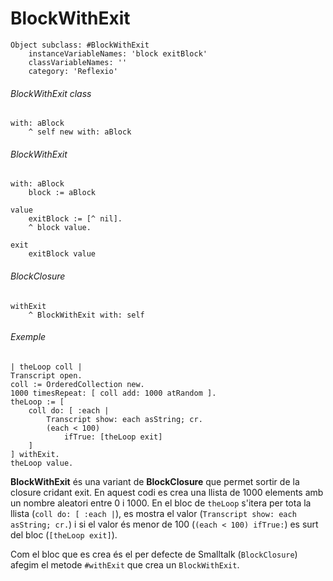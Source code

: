 # BlockWithExit

```smalltalk
Object subclass: #BlockWithExit
    instanceVariableNames: 'block exitBlock'
    classVariableNames: ''
    category: 'Reflexio'
```

###### BlockWithExit class

```smalltalk
with: aBlock
    ^ self new with: aBlock 
```

###### BlockWithExit

```smalltalk
with: aBlock
    block := aBlock 
```

```smalltalk
value
    exitBlock := [^ nil].
    ^ block value.
```

```smalltalk
exit
    exitBlock value
```

###### BlockClosure

```smalltalk
withExit
    ^ BlockWithExit with: self
```

###### Exemple

```smalltalk
| theLoop coll |
Transcript open.
coll := OrderedCollection new.
1000 timesRepeat: [ coll add: 1000 atRandom ].
theLoop := [
    coll do: [ :each |
        Transcript show: each asString; cr.
        (each < 100)
            ifTrue: [theLoop exit]
    ]
] withExit.
theLoop value.
```

**BlockWithExit** és una variant de **BlockClosure** que permet sortir de la closure cridant exit. En aquest codi es crea una llista de 1000 elements amb un nombre aleatori entre 0 i 1000. En el bloc de `theLoop` s'itera per tota la llista (`coll do: [ :each |`), es mostra el valor (`Transcript show: each asString; cr.`) i si el valor és menor de 100 (`(each < 100) ifTrue:`) es surt del bloc (`[theLoop exit]`).

Com el bloc que es crea és el per defecte de Smalltalk (`BlockClosure`) afegim el metode `#withExit` que crea un `BlockWithExit`.
